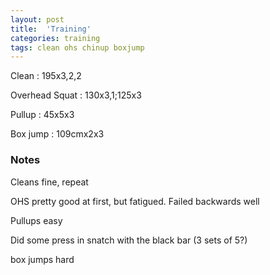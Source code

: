 ```yaml
---
layout: post
title:  'Training'
categories: training
tags: clean ohs chinup boxjump
---
```


Clean : 195x3,2,2

Overhead Squat  : 130x3,1;125x3

Pullup  :  45x5x3

Box jump : 109cmx2x3

### Notes

Cleans fine, repeat

OHS pretty good at first, but fatigued. Failed backwards well

Pullups easy

Did some press in snatch with the black bar (3 sets of 5?)

box jumps hard
